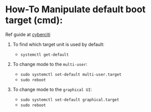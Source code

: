 # How-To Manipulate default boot target (cmd):

Ref guide at [cyberciti][1]

1. To find which target unit is used by default:
    - `systemctl get-default`

2. To change mode to the `multi-user`:
    - `sudo systemctl set-default multi-user.target`
    - `sudo reboot`

3. To change mode to the `graphical UI`:
    - `sudo systemctl set-default graphical.target`
    - `sudo reboot`

[1]: <https://www.cyberciti.biz/faq/switch-boot-target-to-text-gui-in-systemd-linux/> "cyberciti.biz"
